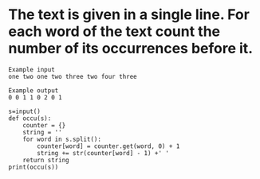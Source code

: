# The text is given in a single line. For each word of the text count the number of its occurrences before it.
```
Example input
one two one two three two four three

Example output
0 0 1 1 0 2 0 1

```
```
s=input()
def occu(s):
    counter = {}
    string = ''
    for word in s.split():
        counter[word] = counter.get(word, 0) + 1
        string += str(counter[word] - 1) +' '
    return string
print(occu(s))
```
